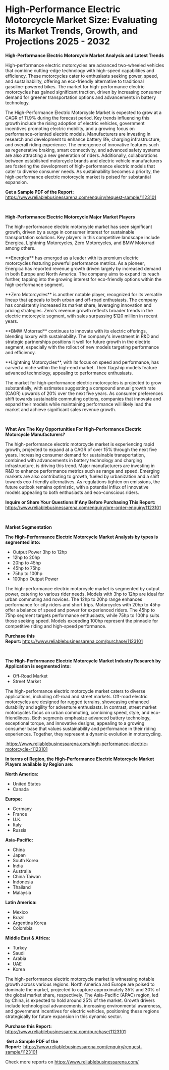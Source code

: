 <p><h1>High-Performance Electric Motorcycle Market Size: Evaluating its Market Trends, Growth, and Projections 2025 - 2032</h1></p><p><strong>High-Performance Electric Motorcycle Market Analysis and Latest Trends</strong></p>
<p><p>High-performance electric motorcycles are advanced two-wheeled vehicles that combine cutting-edge technology with high-speed capabilities and efficiency. These motorcycles cater to enthusiasts seeking power, speed, and sustainability, offering an eco-friendly alternative to traditional gasoline-powered bikes. The market for high-performance electric motorcycles has gained significant traction, driven by increasing consumer demand for greener transportation options and advancements in battery technology.</p><p>The High-Performance Electric Motorcycle Market is expected to grow at a CAGR of 11.9% during the forecast period. Key trends influencing this growth include the rising adoption of electric vehicles, government incentives promoting electric mobility, and a growing focus on performance-oriented electric models. Manufacturers are investing in research and development to enhance battery life, charging infrastructure, and overall riding experience. The emergence of innovative features such as regenerative braking, smart connectivity, and advanced safety systems are also attracting a new generation of riders. Additionally, collaborations between established motorcycle brands and electric vehicle manufacturers are fostering the development of high-performance electric models that cater to diverse consumer needs. As sustainability becomes a priority, the high-performance electric motorcycle market is poised for substantial expansion.</p></p>
<p><strong>Get a Sample PDF of the Report:&nbsp;</strong> <a href="https://www.reliablebusinessarena.com/enquiry/request-sample/1123101?utm_campaign=2189&utm_medium=2&utm_source=Github&utm_content=ia&utm_term=31032025&utm_id=high-performance-electric-motorcycle">https://www.reliablebusinessarena.com/enquiry/request-sample/1123101</a></p>
<p>&nbsp;</p>
<p><strong>High-Performance Electric Motorcycle Major Market Players</strong></p>
<p><p>The high-performance electric motorcycle market has seen significant growth, driven by a surge in consumer interest for sustainable transportation solutions. Key players in this competitive landscape include Energica, Lightning Motorcycles, Zero Motorcycles, and BMW Motorrad among others.</p><p>**Energica** has emerged as a leader with its premium electric motorcycles featuring powerful performance metrics. As a pioneer, Energica has reported revenue growth driven largely by increased demand in both Europe and North America. The company aims to expand its reach further, tapping into the growing interest for eco-friendly options within the high-performance segment.</p><p>**Zero Motorcycles** is another notable player, recognized for its versatile lineup that appeals to both urban and off-road enthusiasts. The company has consistently increased its market share, leveraging innovation and pricing strategies. Zero's revenue growth reflects broader trends in the electric motorcycle segment, with sales surpassing $120 million in recent years.</p><p>**BMW Motorrad** continues to innovate with its electric offerings, blending luxury with sustainability. The company's investment in R&D and strategic partnerships positions it well for future growth in the electric segment, especially with the rollout of new models targeting performance and efficiency.</p><p>**Lightning Motorcycles**, with its focus on speed and performance, has carved a niche within the high-end market. Their flagship models feature advanced technology, appealing to performance enthusiasts.</p><p>The market for high-performance electric motorcycles is projected to grow substantially, with estimates suggesting a compound annual growth rate (CAGR) upwards of 20% over the next five years. As consumer preferences shift towards sustainable commuting options, companies that innovate and expand their models while maintaining performance will likely lead the market and achieve significant sales revenue growth.</p></p>
<p>&nbsp;</p>
<p><strong>What Are The Key Opportunities For High-Performance Electric Motorcycle Manufacturers?</strong></p>
<p><p>The high-performance electric motorcycle market is experiencing rapid growth, projected to expand at a CAGR of over 15% through the next five years. Increasing consumer demand for sustainable transportation, combined with advancements in battery technology and charging infrastructure, is driving this trend. Major manufacturers are investing in R&D to enhance performance metrics such as range and speed. Emerging markets are also contributing to growth, fueled by urbanization and a shift towards eco-friendly alternatives. As regulations tighten on emissions, the future outlook remains optimistic, with a potential influx of innovative models appealing to both enthusiasts and eco-conscious riders.</p></p>
<p><strong>Inquire or Share Your Questions If Any Before Purchasing This Report:</strong> <a href="https://www.reliablebusinessarena.com/enquiry/pre-order-enquiry/1123101?utm_campaign=2189&utm_medium=2&utm_source=Github&utm_content=ia&utm_term=31032025&utm_id=high-performance-electric-motorcycle">https://www.reliablebusinessarena.com/enquiry/pre-order-enquiry/1123101</a></p>
<p>&nbsp;</p>
<p><strong>Market Segmentation</strong></p>
<p><strong>The High-Performance Electric Motorcycle Market Analysis by types is segmented into:</strong></p>
<p><ul><li>Output Power 3hp to 12hp</li><li>12hp to 20hp</li><li>20hp to 45hp</li><li>45hp to 75hp</li><li>75hp to 100hp</li><li>100hp≤ Output Power</li></ul></p>
<p><p>The high-performance electric motorcycle market is segmented by output power, catering to various rider needs. Models with 3hp to 12hp are ideal for urban commuting and novices. The 12hp to 20hp range enhances performance for city riders and short trips. Motorcycles with 20hp to 45hp offer a balance of speed and power for experienced riders. The 45hp to 75hp segment targets performance enthusiasts, while 75hp to 100hp suits those seeking speed. Models exceeding 100hp represent the pinnacle for competitive riding and high-speed performance.</p></p>
<p><strong>Purchase this Report:&nbsp;</strong><a href="https://www.reliablebusinessarena.com/purchase/1123101?utm_campaign=2189&utm_medium=2&utm_source=Github&utm_content=ia&utm_term=31032025&utm_id=high-performance-electric-motorcycle">https://www.reliablebusinessarena.com/purchase/1123101</a></p>
<p>&nbsp;</p>
<p><strong>The High-Performance Electric Motorcycle Market Industry Research by Application is segmented into:</strong></p>
<p><ul><li>Off-Road Market</li><li>Street Market</li></ul></p>
<p><p>The high-performance electric motorcycle market caters to diverse applications, including off-road and street markets. Off-road electric motorcycles are designed for rugged terrains, showcasing enhanced durability and agility for adventure enthusiasts. In contrast, street market motorcycles focus on urban commuting, combining speed, style, and eco-friendliness. Both segments emphasize advanced battery technology, exceptional torque, and innovative designs, appealing to a growing consumer base that values sustainability and performance in their riding experiences. Together, they represent a dynamic evolution in motorcycling.</p></p>
<p><a href="https://www.reliablebusinessarena.com/high-performance-electric-motorcycle-r1123101?utm_campaign=2189&utm_medium=2&utm_source=Github&utm_content=ia&utm_term=31032025&utm_id=high-performance-electric-motorcycle">&nbsp;https://www.reliablebusinessarena.com/high-performance-electric-motorcycle-r1123101</a></p>
<p><strong>In terms of Region, the High-Performance Electric Motorcycle Market Players available by Region are:</strong></p>
<p>
    <p> <strong> North America: </strong>
        <ul>
            <li>United States</li>
            <li>Canada</li>
        </ul>
        </p> 
    <p> <strong> Europe: </strong>
        <ul>
            <li>Germany</li>
            <li>France</li>
            <li>U.K.</li>
            <li>Italy</li>
            <li>Russia</li>
        </ul>
        </p> 
    <p> <strong> Asia-Pacific: </strong>
        <ul>
            <li>China</li>
            <li>Japan</li>
            <li>South Korea</li>
            <li>India</li>
            <li>Australia</li>
            <li>China Taiwan</li>
            <li>Indonesia</li>
            <li>Thailand</li>
            <li>Malaysia</li>
        </ul>
        </p> 
    <p> <strong> Latin America: </strong>
        <ul>
            <li>Mexico</li>
            <li>Brazil</li>
            <li>Argentina Korea</li>
            <li>Colombia</li>
        </ul>
        </p> 
    <p> <strong> Middle East & Africa: </strong>
        <ul>
            <li>Turkey</li>
            <li>Saudi</li>
            <li>Arabia</li>
            <li>UAE</li>
            <li>Korea</li>
        </ul>
    </p>
    </p>
<p><p>The high-performance electric motorcycle market is witnessing notable growth across various regions. North America and Europe are poised to dominate the market, projected to capture approximately 35% and 30% of the global market share, respectively. The Asia-Pacific (APAC) region, led by China, is expected to hold around 25% of the market. Growth drivers include technological advancements, increasing environmental awareness, and government incentives for electric vehicles, positioning these regions strategically for future expansion in this dynamic sector.</p></p>
<p><strong>Purchase this Report: </strong><a href="https://www.reliablebusinessarena.com/purchase/1123101?utm_campaign=2189&utm_medium=2&utm_source=Github&utm_content=ia&utm_term=31032025&utm_id=high-performance-electric-motorcycle">https://www.reliablebusinessarena.com/purchase/1123101</a></p>
<p>&nbsp;<strong>Get a Sample PDF of the Report:&nbsp;&nbsp;</strong><a href="https://www.reliablebusinessarena.com/enquiry/request-sample/1123101?utm_campaign=2189&utm_medium=2&utm_source=Github&utm_content=ia&utm_term=31032025&utm_id=high-performance-electric-motorcycle">https://www.reliablebusinessarena.com/enquiry/request-sample/1123101</a></p>
<p><strong></strong></p>
<p>Check more reports on <a href="https://www.reliablebusinessarena.com/?utm_campaign=2189&utm_medium=2&utm_source=Github&utm_content=ia&utm_term=31032025&utm_id=high-performance-electric-motorcycle">https://www.reliablebusinessarena.com/</a></p>